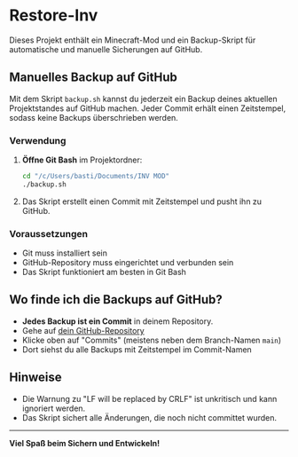 # Restore-Inv

Dieses Projekt enthält ein Minecraft-Mod und ein Backup-Skript für automatische und manuelle Sicherungen auf GitHub.

## Manuelles Backup auf GitHub

Mit dem Skript `backup.sh` kannst du jederzeit ein Backup deines aktuellen Projektstandes auf GitHub machen. Jeder Commit erhält einen Zeitstempel, sodass keine Backups überschrieben werden.

### Verwendung

1. **Öffne Git Bash** im Projektordner:
   ```bash
   cd "/c/Users/basti/Documents/INV MOD"
   ./backup.sh
   ```
2. Das Skript erstellt einen Commit mit Zeitstempel und pusht ihn zu GitHub.

### Voraussetzungen

- Git muss installiert sein
- GitHub-Repository muss eingerichtet und verbunden sein
- Das Skript funktioniert am besten in Git Bash

## Wo finde ich die Backups auf GitHub?

- **Jedes Backup ist ein Commit** in deinem Repository.
- Gehe auf [dein GitHub-Repository](https://github.com/BastiLd/Restore-Inv)
- Klicke oben auf "Commits" (meistens neben dem Branch-Namen `main`)
- Dort siehst du alle Backups mit Zeitstempel im Commit-Namen

## Hinweise

- Die Warnung zu "LF will be replaced by CRLF" ist unkritisch und kann ignoriert werden.
- Das Skript sichert alle Änderungen, die noch nicht committet wurden.

---

**Viel Spaß beim Sichern und Entwickeln!**
